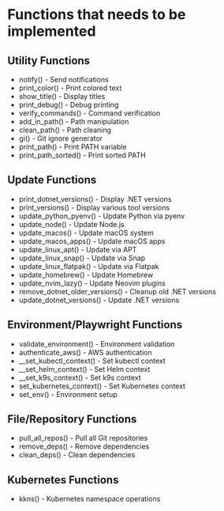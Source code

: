 # Functions that needs to be implemented

## Utility Functions

  - notify() - Send notifications
  - print_color() - Print colored text
  - show_title() - Display titles
  - print_debug() - Debug printing
  - verify_commands() - Command verification
  - add_in_path() - Path manipulation
  - clean_path() - Path cleaning
  - gi() - Git ignore generator
  - print_path() - Print PATH variable
  - print_path_sorted() - Print sorted PATH

## Update Functions

  - print_dotnet_versions() - Display .NET versions
  - print_versions() - Display various tool versions
  - update_python_pyenv() - Update Python via pyenv
  - update_node() - Update Node.js
  - update_macos() - Update macOS system
  - update_macos_apps() - Update macOS apps
  - update_linux_apt() - Update via APT
  - update_linux_snap() - Update via Snap
  - update_linux_flatpak() - Update via Flatpak
  - update_homebrew() - Update Homebrew
  - update_nvim_lazy() - Update Neovim plugins
  - remove_dotnet_older_versions() - Cleanup old .NET versions
  - update_dotnet_versions() - Update .NET versions

## Environment/Playwright Functions

  - validate_environment() - Environment validation
  - authenticate_aws() - AWS authentication
  - __set_kubectl_context() - Set kubectl context
  - __set_helm_context() - Set Helm context
  - __set_k9s_context() - Set k9s context
  - set_kubernetes_context() - Set Kubernetes context
  - set_env() - Environment setup

## File/Repository Functions

  - pull_all_repos() - Pull all Git repositories
  - remove_deps() - Remove dependencies
  - clean_deps() - Clean dependencies

## Kubernetes Functions

  - kkns() - Kubernetes namespace operations